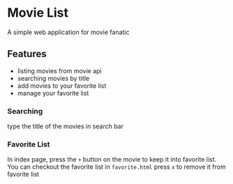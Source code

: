 # Movie List
A simple web application for movie fanatic
## Features
- listing movies from movie api
- searching movies by title
- add movies to your favorite list
- manage your favorite list
### Searching
type the title of the movies in search bar
### Favorite List
In index page, press the `+` button on the movie to keep it into favorite list.
You can checkout the favorite list in `favorite.html`
press `x` to remove it from favorite list